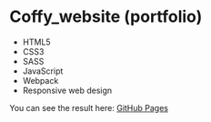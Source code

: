 # Coffy_website (portfolio)

- HTML5
- CSS3
- SASS
- JavaScript
- Webpack
- Responsive web design

You can see the result here: [GitHub Pages](https://yevhenmedovnyk.github.io/Coffy_page/)
